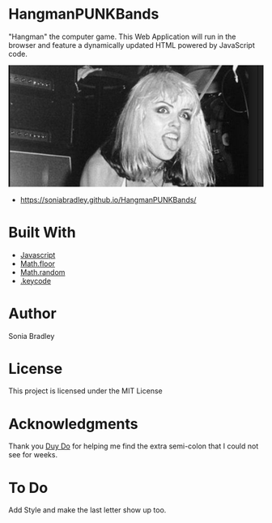 # HangmanPUNKBands

"Hangman" the computer game.  This Web Application will run in the browser and feature a dynamically updated HTML powered by JavaScript code.

![alt text](90's.png "90's IS")
* https://soniabradley.github.io/HangmanPUNKBands/

# Built With
* [Javascript](https://en.wikipedia.org/wiki/JavaScript)
* [Math.floor](https://www.google.com/search?q=math.floor+javascript&oq=math.floor&aqs=chrome.2.69i57j5j0l2j35i39j0.7469j0j4&sourceid=chrome&ie=UTF-8)
* [Math.random](https://www.google.com/search?q=math.random&oq=math.random&aqs=chrome..69i57j5j0l4.7118j0j9&sourceid=chrome&ie=UTF-8)
* [.keycode](http://keycode.info/)

# Author
Sonia Bradley


# License
This project is licensed under the MIT License

# Acknowledgments
Thank you [Duy Do]() for helping me find the extra semi-colon that I could not see for weeks.

# To Do
Add Style and make the last letter show up too.